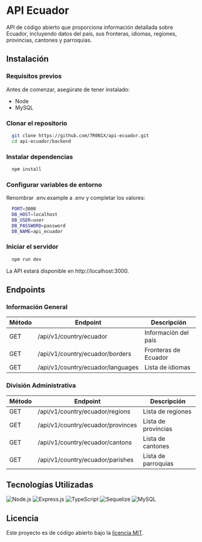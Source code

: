 # API Ecuador

API de código abierto que proporciona información detallada sobre Ecuador, incluyendo datos del país, sus fronteras, idiomas, regiones, provincias, cantones y parroquias.

## Instalación

### Requisitos previos

Antes de comenzar, asegúrate de tener instalado:

- Node
- MySQL

### Clonar el repositorio

```bash
  git clone https://github.com/7R0N1X/api-ecuador.git
  cd api-ecuador/backend
```

### Instalar dependencias

```bash
  npm install
```

### Configurar variables de entorno

Renombrar .env.example a .env y completar los valores:

```bash
  PORT=3000
  DB_HOST=localhost
  DB_USER=user
  DB_PASSWORD=password
  DB_NAME=api_ecuador
```

### Iniciar el servidor

```bash
  npm run dev
```

La API estará disponible en http://localhost:3000.

## Endpoints

### Información General

| Método | Endpoint                          | Descripción          |
| ------ | --------------------------------- | -------------------- |
| GET    | /api/v1/country/ecuador           | Información del país |
| GET    | /api/v1/country/ecuador/borders   | Fronteras de Ecuador |
| GET    | /api/v1/country/ecuador/languages | Lista de idiomas     |

### División Administrativa

| Método | Endpoint                          | Descripción         |
| ------ | --------------------------------- | ------------------- |
| GET    | /api/v1/country/ecuador/regions   | Lista de regiones   |
| GET    | /api/v1/country/ecuador/provinces | Lista de provincias |
| GET    | /api/v1/country/ecuador/cantons   | Lista de cantones   |
| GET    | /api/v1/country/ecuador/parishes  | Lista de parroquias |

## Tecnologías Utilizadas

![Node.js](https://img.shields.io/badge/Node.js-6DA55F?style=for-the-badge&logo=node.js&logoColor=white)
![Express.js](https://img.shields.io/badge/Express.js-404D59?style=for-the-badge&logo=express&logoColor=white)
![TypeScript](https://img.shields.io/badge/TypeScript-007ACC?style=for-the-badge&logo=typescript&logoColor=white)
![Sequelize](https://img.shields.io/badge/Sequelize-52B0E7?style=for-the-badge&logo=sequelize&logoColor=white)
![MySQL](https://img.shields.io/badge/MySQL-00000F?style=for-the-badge&logo=mysql&logoColor=white)

## Licencia

Este proyecto es de código abierto bajo la [licencia MIT](https://github.com/7R0N1X/api-ecuador/blob/main/LICENSE).
